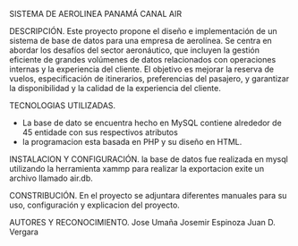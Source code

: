 SISTEMA DE AEROLINEA PANAMÁ CANAL AIR

DESCRIPCIÓN.
Este proyecto propone el diseño e implementación de un sistema de base de datos para una empresa de aerolínea. Se centra en abordar los desafíos del sector aeronáutico, que incluyen la gestión eficiente de grandes volúmenes de datos relacionados con operaciones internas y la experiencia del cliente. El objetivo es mejorar la reserva de vuelos, especificación de itinerarios, preferencias del pasajero, y garantizar la disponibilidad y la calidad de la experiencia del cliente.


TECNOLOGIAS UTILIZADAS.
- La base de dato se encuentra hecho en MySQL contiene alrededor de 45 entidade con sus respectivos atributos
- la programacion esta basada en PHP y su diseño en HTML.


INSTALACION Y CONFIGURACIÓN.
la base de datos fue realizada en mysql utilizando la herramienta xammp para realizar la exportacion exite un archivo llamado air.db.


CONSTRIBUCIÓN.
En el proyecto se adjuntara diferentes manuales para su uso, configuración y explicacion del proyecto.


AUTORES Y RECONOCIMIENTO.
Jose Umaña
Josemir Espinoza
Juan D. Vergara



